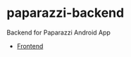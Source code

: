 # paparazzi-backend
Backend for Paparazzi Android App

- [Frontend](https://github.com/6991ohnayrb/paparazzi)
